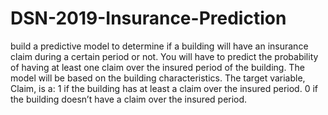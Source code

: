 # DSN-2019-Insurance-Prediction
build a predictive model to determine if a building will have an insurance claim during a certain period or not. You will have to predict the probability of having at least one claim over the insured period of the building.  The model will be based on the building characteristics. The target variable, Claim, is a:  1 if the building has at least a claim over the insured period. 0 if the building doesn’t have a claim over the insured period.
